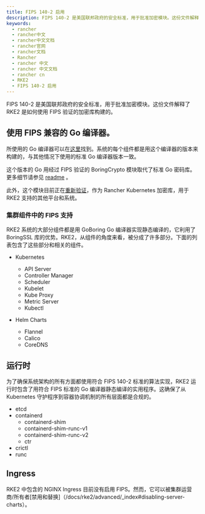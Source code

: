 ```yaml
---
title: FIPS 140-2 启用
description: FIPS 140-2 是美国联邦政府的安全标准，用于批准加密模块。这份文件解释了 RKE2 是如何使用 FIPS 验证的加密库构建的。
keywords:
  - rancher
  - rancher中文
  - rancher中文文档
  - rancher官网
  - rancher文档
  - Rancher
  - rancher 中文
  - rancher 中文文档
  - rancher cn
  - RKE2
  - FIPS 140-2 启用
---
```



FIPS 140-2 是美国联邦政府的安全标准，用于批准加密模块。这份文件解释了 RKE2 是如何使用 FIPS 验证的加密库构建的。

## 使用 FIPS 兼容的 Go 编译器。

所使用的 Go 编译器可以在[这里](https://hub.docker.com/u/goboring)找到。系统的每个组件都是用这个编译器的版本来构建的，与其他情况下使用的标准 Go 编译器版本一致。

这个版本的 Go 用经过 FIPS 验证的 BoringCrypto 模块取代了标准 Go 密码库。更多细节请参见 [readme](https://github.com/golang/go/blob/dev.boringcrypto/README.boringcrypto.md) 。

此外，这个模块目前正在[重新验证](https://docs.rke2.io/assets/fips_engagement.pdf)，作为 Rancher Kubernetes 加密库，用于 RKE2 支持的其他平台和系统。

### 集群组件中的 FIPS 支持

RKE2 系统的大部分组件都是用 GoBoring Go 编译器实现静态编译的，它利用了 BoringSSL 库的优势。RKE2，从组件的角度来看，被分成了许多部分。下面的列表包含了这些部分和相关的组件。

- Kubernetes

  - API Server
  - Controller Manager
  - Scheduler
  - Kubelet
  - Kube Proxy
  - Metric Server
  - Kubectl

- Helm Charts
  - Flannel
  - Calico
  - CoreDNS

## 运行时

为了确保系统架构的所有方面都使用符合 FIPS 140-2 标准的算法实现，RKE2 运行时包含了用符合 FIPS 标准的 Go 编译器静态编译的实用程序。这确保了从 Kubernetes 守护程序到容器协调机制的所有层面都是合规的。

- etcd
- containerd
  - containerd-shim
  - containerd-shim-runc-v1
  - containerd-shim-runc-v2
  - ctr
- crictl
- runc

## Ingress

RKE2 中包含的 NGINX Ingress 目前没有启用 FIPS。然而，它可以被集群运营商/所有者[禁用和替换]（/docs/rke2/advanced/_index#disabling-server-charts）。
